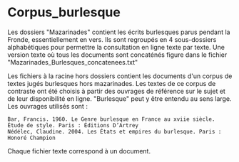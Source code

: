 # Corpus_burlesque
Les dossiers "Mazarinades" contient les écrits burlesques parus pendant la Fronde, essentiellement en vers. Ils sont regroupés en 4 sous-dossiers alphabétiques pour permettre la consultation en ligne texte par texte. Une version texte où tous les documents sont concaténés figure dans le fichier "Mazarinades_Burlesques_concatenees.txt"

Les fichiers à la racine hors dossiers contient les documents d'un corpus de textes jugés burlesques hors mazarinades. Les textes de ce corpus de contraste ont été choisis à partir des ouvrages de référence sur le sujet et de leur disponibilité en ligne. "Burlesque" peut y être entendu au sens large. Les ouvrages utilisés sont :

    Bar, Francis. 1960. Le Genre burlesque en France au xviie siècle. Étude de style. Paris : Éditions D’Artrey
    Nédélec, Claudine. 2004. Les États et empires du burlesque. Paris : Honoré Champion

Chaque fichier texte correspond à un document. 
